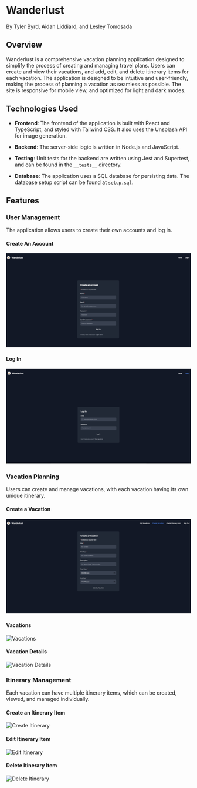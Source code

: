 # Wanderlust
By Tyler Byrd, Aidan Liddiard, and Lesley Tomosada

## Overview

Wanderlust is a comprehensive vacation planning application designed to simplify the process of creating and managing travel plans. Users can create and view their vacations, and add, edit, and delete itinerary items for each vacation. The application is designed to be intuitive and user-friendly, making the process of planning a vacation as seamless as possible. The site is responsive for mobile view, and optimized for light and dark modes.

## Technologies Used

- **Frontend**: The frontend of the application is built with React and TypeScript, and styled with Tailwind CSS. It also uses the Unsplash API for image generation.

- **Backend**: The server-side logic is written in Node.js and JavaScript.

- **Testing**: Unit tests for the backend are written using Jest and Supertest, and can be found in the [`__tests__`](backend/__tests__) directory.

- **Database**: The application uses a SQL database for persisting data. The database setup script can be found at [`setup.sql`](backend/src/setup.sql).

## Features

### User Management
The application allows users to create their own accounts and log in.
#### Create An Account
![Create Account](/public/images/readme/createAccount.png)
#### Log In
![Log In](/public/images/readme/login.png)

### Vacation Planning
Users can create and manage vacations, with each vacation having its own unique itinerary. 
#### Create a Vacation
![Create Vacation](/public/images/readme/createVacation.png)
#### Vacations
![Vacations](/public/images/readme/vacations.png)
#### Vacation Details
![Vacation Details](/public/images/readme/itinerary.png)


### Itinerary Management
Each vacation can have multiple itinerary items, which can be created, viewed, and managed individually. 
#### Create an Itinerary Item
![Create Itinerary](/public/images/readme/itinerary.png)
#### Edit Itinerary Item
![Edit Itinerary](/public/images/readme/editItinerary.png)
#### Delete Itinerary Item
![Delete Itinerary](/public/images/readme/deleteItinerary.png)

